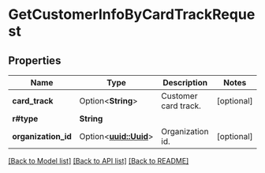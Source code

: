 # GetCustomerInfoByCardTrackRequest

## Properties

Name | Type | Description | Notes
------------ | ------------- | ------------- | -------------
**card_track** | Option<**String**> | Customer card track. | [optional]
**r#type** | **String** |  | 
**organization_id** | Option<[**uuid::Uuid**](uuid::Uuid.md)> | Organization id. | [optional]

[[Back to Model list]](../README.md#documentation-for-models) [[Back to API list]](../README.md#documentation-for-api-endpoints) [[Back to README]](../README.md)



